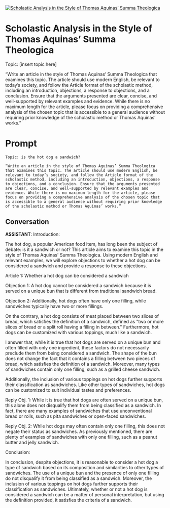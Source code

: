 
[![Scholastic Analysis in the Style of Thomas Aquinas’ Summa Theologica](https://flow-prompt-covers.s3.us-west-1.amazonaws.com/icon/abstract/abs_2.png)]()
# Scholastic Analysis in the Style of Thomas Aquinas’ Summa Theologica 
Topic: [insert topic here]



“Write an article in the style of Thomas Aquinas’ Summa Theologica that examines this topic. The article should use modern English, be relevant to today’s society, and follow the Article format of the scholastic method, including an introduction, objections, a response to objections, and a conclusion. Ensure that the arguments presented are clear, concise, and well-supported by relevant examples and evidence. While there is no maximum length for the article, please focus on providing a comprehensive analysis of the chosen topic that is accessible to a general audience without requiring prior knowledge of the scholastic method or Thomas Aquinas’ works.”

# Prompt

```
Topic: is the hot dog a sandwich?

“Write an article in the style of Thomas Aquinas’ Summa Theologica that examines this topic. The article should use modern English, be relevant to today’s society, and follow the Article format of the scholastic method, including an introduction, objections, a response to objections, and a conclusion. Ensure that the arguments presented are clear, concise, and well-supported by relevant examples and evidence. While there is no maximum length for the article, please focus on providing a comprehensive analysis of the chosen topic that is accessible to a general audience without requiring prior knowledge of the scholastic method or Thomas Aquinas’ works.”
```

## Conversation

**ASSISTANT**: Introduction:



The hot dog, a popular American food item, has long been the subject of debate: is it a sandwich or not? This article aims to examine this topic in the style of Thomas Aquinas' Summa Theologica. Using modern English and relevant examples, we will explore objections to whether a hot dog can be considered a sandwich and provide a response to these objections.



Article 1: Whether a hot dog can be considered a sandwich



Objection 1: A hot dog cannot be considered a sandwich because it is served on a unique bun that is different from traditional sandwich bread.



Objection 2: Additionally, hot dogs often have only one filling, while sandwiches typically have two or more fillings.



On the contrary, a hot dog consists of meat placed between two slices of bread, which satisfies the definition of a sandwich, defined as "two or more slices of bread or a split roll having a filling in between." Furthermore, hot dogs can be customized with various toppings, much like a sandwich.



I answer that, while it is true that hot dogs are served on a unique bun and often filled with only one ingredient, these factors do not necessarily preclude them from being considered a sandwich. The shape of the bun does not change the fact that it contains a filling between two pieces of bread, which satisfies the definition of a sandwich. Moreover, many types of sandwiches contain only one filling, such as a grilled cheese sandwich.



Additionally, the inclusion of various toppings on hot dogs further supports their classification as sandwiches. Like other types of sandwiches, hot dogs can be customized to suit individual tastes and preferences.



Reply Obj. 1: While it is true that hot dogs are often served on a unique bun, this alone does not disqualify them from being classified as a sandwich. In fact, there are many examples of sandwiches that use unconventional bread or rolls, such as pita sandwiches or open-faced sandwiches.



Reply Obj. 2: While hot dogs may often contain only one filling, this does not negate their status as sandwiches. As previously mentioned, there are plenty of examples of sandwiches with only one filling, such as a peanut butter and jelly sandwich.



Conclusion:



In conclusion, despite objections, it is reasonable to consider a hot dog a type of sandwich based on its composition and similarities to other types of sandwiches. The use of a unique bun and the presence of only one filling do not disqualify it from being classified as a sandwich. Moreover, the inclusion of various toppings on hot dogs further supports their classification as sandwiches. Ultimately, whether or not a hot dog is considered a sandwich can be a matter of personal interpretation, but using the definition provided, it satisfies the criteria of a sandwich.


